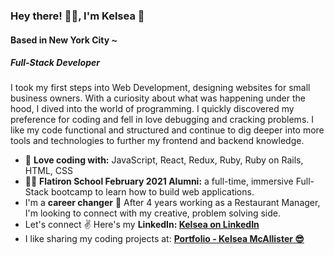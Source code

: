 ### Hey there! 🙋‍♀️, I'm Kelsea 🎈
#### Based in New York City ~
##### Full-Stack Developer
I took my first steps into Web Development, designing websites for small business owners. With a curiosity about what was happening under the hood, I dived into the world of programming. I quickly discovered my preference for coding and fell in love debugging and cracking problems. I like my code functional and structured and continue to dig deeper into more tools and technologies to further my frontend and backend knowledge.

- 🔨 **Love coding with:** JavaScript, React, Redux, Ruby, Ruby on Rails, HTML, CSS
- 👩‍💻 **Flatiron School February 2021 Alumni:** a full-time, immersive Full-Stack bootcamp to learn how to build web applications.
- I'm a **career changer** 💪 After 4 years working as a Restaurant Manager, I'm looking to connect with my creative, problem solving side.
- Let's connect ✌ Here's my **LinkedIn: <a href="https://www.linkedin.com/in/kelsea-mcallister-900479205/" target="_blank">Kelsea on LinkedIn <a>**
- I like sharing my coding projects at: **<a href="https://www.kelseaportfolio.com/" target="_blank"> Portfolio - Kelsea McAllister 😎 <a>**
